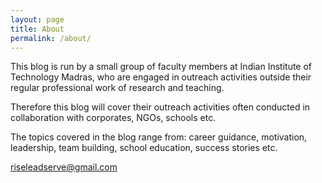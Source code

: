 ```yaml
---
layout: page
title: About
permalink: /about/
---
```


This blog is run by a small group of faculty members at Indian Institute of Technology Madras, who are engaged in outreach activities outside their regular professional work of research and teaching. 

Therefore this blog will cover their outreach activities often conducted in collaboration with corporates, NGOs, schools etc.

The topics covered in the blog range from: career guidance, motivation, leadership, team building, school education, success stories etc. 



[riseleadserve@gmail.com](mailto:riseleadserve@gmail.com)
